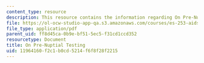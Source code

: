 ```yaml
---
content_type: resource
description: This resource contains the information regarding On Pre-Nuptial Testing.
file: https://ol-ocw-studio-app-qa.s3.amazonaws.com/courses/es-253-aids-and-poverty-in-africa-spring-2005/11964160f2c1b0cd5214f6f8f28f2215_MITES_253S05_priyadesai.pdf
file_type: application/pdf
parent_uid: ff8d45ca-0b9e-bf51-5ec5-f31cd1ccd352
resourcetype: Document
title: On Pre-Nuptial Testing
uid: 11964160-f2c1-b0cd-5214-f6f8f28f2215
---
```

